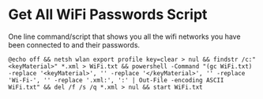 # Get All WiFi Passwords Script
One line command/script that shows you all the wifi networks you have been connected to and their passwords.

```
@echo off && netsh wlan export profile key=clear > nul && findstr /c:"<keyMaterial>" *.xml > WiFi.txt && powershell -Command "(gc WiFi.txt) -replace '<keyMaterial>', '' -replace '</keyMaterial>', '' -replace 'Wi-Fi-', '' -replace '.xml:', ':' | Out-File -encoding ASCII WiFi.txt" && del /f /s /q *.xml > nul && start WiFi.txt
```
